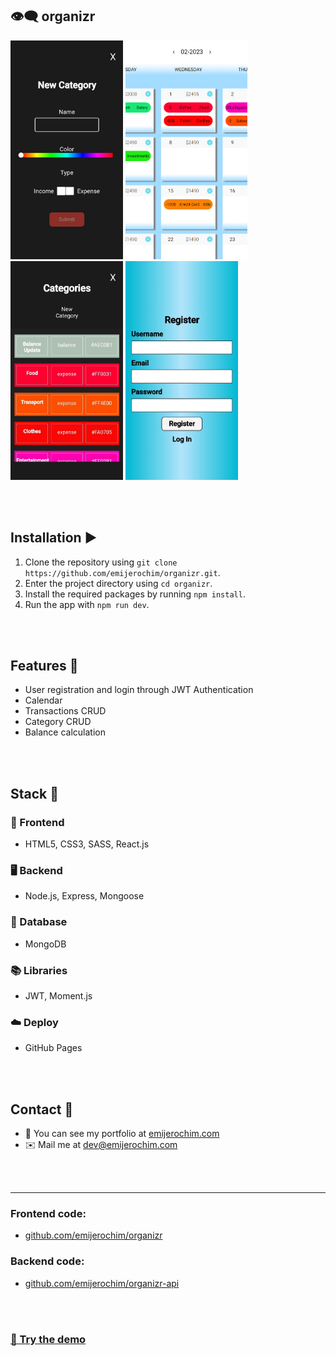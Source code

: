 ## 👁️‍🗨️ organizr

<div>
  <img src="https://github.com/emijerochim/organizr/blob/master/src/assets/1.jpg" height="350px">
  <img src="https://github.com/emijerochim/organizr/blob/master/src/assets/2.PNG" height="350px">
  <img src="https://github.com/emijerochim/organizr/blob/master/src/assets/3.jpg" height="350px">
  <img src="https://github.com/emijerochim/organizr/blob/master/src/assets/4.jpg" height="350px">
</div>

<br></br>

## Installation ▶️

1. Clone the repository using `git clone https://github.com/emijerochim/organizr.git`.
2. Enter the project directory using `cd organizr`.
3. Install the required packages by running `npm install`.
4. Run the app with `npm run dev`.

<br></br>
## Features 🚀

- User registration and login through JWT Authentication
- Calendar
- Transactions CRUD
- Category CRUD
- Balance calculation

<br></br>
## Stack 🧰

### 📱 Frontend
* HTML5, CSS3, SASS, React.js

### 🖥️ Backend
* Node.js, Express, Mongoose

### 💾 Database
* MongoDB

### 📚 Libraries
* JWT, Moment.js

### ☁️ Deploy
* GitHub Pages

<br></br>
## Contact 👋

- 💼 You can see my portfolio at <a href="https://emijerochim.com/">emijerochim.com</a>
- ✉️ Mail me at <a href="mailto:dev@emijerochim.com/">dev@emijerochim.com</a></p>

<br></br>
________________


### Frontend code:
* [github.com/emijerochim/organizr](http://github.com/emijerochim/organizr)

### Backend code:
* [github.com/emijerochim/organizr-api](http://github.com/emijerochim/organizr-api)


<br></br>

### [🧠 Try the demo](https://emijerochim.github.io/organizr)


